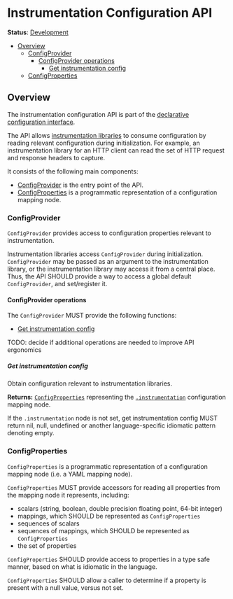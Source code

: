 # Instrumentation Configuration API

**Status**: [Development](../document-status.md)

<!-- toc -->

- [Overview](#overview)
  * [ConfigProvider](#configprovider)
    + [ConfigProvider operations](#configprovider-operations)
      - [Get instrumentation config](#get-instrumentation-config)
  * [ConfigProperties](#configproperties)

<!-- tocstop -->

## Overview

The instrumentation configuration API is part of
the [declarative configuration interface](./README.md#declarative-configuration).

The API allows [instrumentation libraries](../glossary.md#instrumentation-library)
to consume configuration by reading relevant configuration during
initialization. For example, an instrumentation library for an HTTP client can
read the set of HTTP request and response headers to capture.

It consists of the following main components:

* [ConfigProvider](#configprovider) is the entry point of the API.
* [ConfigProperties](#configproperties) is a programmatic representation of a
  configuration mapping node.

### ConfigProvider

`ConfigProvider` provides access to configuration properties relevant to
instrumentation.

Instrumentation libraries access `ConfigProvider` during
initialization. `ConfigProvider` may be passed as an argument to the
instrumentation library, or the instrumentation library may access it from a
central place. Thus, the API SHOULD provide a way to access a global
default `ConfigProvider`, and set/register it.

#### ConfigProvider operations

The `ConfigProvider` MUST provide the following functions:

* [Get instrumentation config](#get-instrumentation-config)

TODO: decide if additional operations are needed to improve API ergonomics

##### Get instrumentation config

Obtain configuration relevant to instrumentation libraries.

**Returns:** [`ConfigProperties`](#configproperties) representing
the [`.instrumentation`](https://github.com/open-telemetry/opentelemetry-configuration/blob/670901762dd5cce1eecee423b8660e69f71ef4be/examples/kitchen-sink.yaml#L438-L439)
configuration mapping node.

If the `.instrumentation` node is not set, get instrumentation config MUST
return nil, null, undefined or another language-specific idiomatic pattern
denoting empty.

### ConfigProperties

`ConfigProperties` is a programmatic representation of a configuration mapping
node (i.e. a YAML mapping node).

`ConfigProperties` MUST provide accessors for reading all properties from the
mapping node it represents, including:

* scalars (string, boolean, double precision floating point, 64-bit integer)
* mappings, which SHOULD be represented as `ConfigProperties`
* sequences of scalars
* sequences of mappings, which SHOULD be represented as `ConfigProperties`
* the set of properties

`ConfigProperties` SHOULD provide access to properties in a type safe manner,
based on what is idiomatic in the language.

`ConfigProperties` SHOULD allow a caller to determine if a property is present
with a null value, versus not set.
